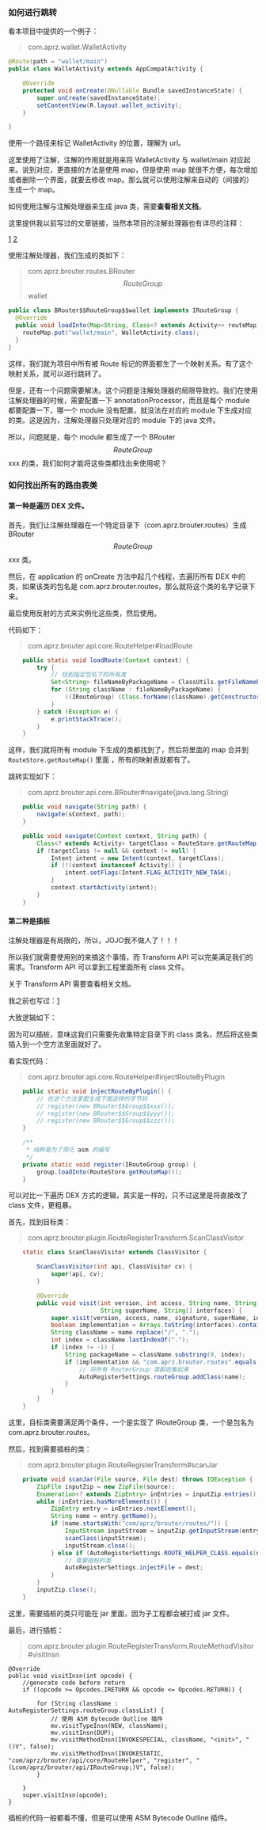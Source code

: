 ### 如何进行跳转

看本项目中提供的一个例子：

> com.aprz.wallet.WalletActivity

```java
@Route(path = "wallet/main")
public class WalletActivity extends AppCompatActivity {

    @Override
    protected void onCreate(@Nullable Bundle savedInstanceState) {
        super.onCreate(savedInstanceState);
        setContentView(R.layout.wallet_activity);
    }

}
```

使用一个路径来标记 WalletActivity 的位置，理解为 url。

这里使用了注解，注解的作用就是用来将 WalletActivity  与 wallet/main 对应起来。说到对应，更直接的方法是使用 map，但是使用 map 就很不方便，每次增加或者删除一个界面，就要去修改 map。那么就可以使用注解来自动的（间接的）生成一个 map。

如何使用注解与注解处理器来生成 java 类，需要**查看相关文档**。

这里提供我以前写过的文章链接，当然本项目的注解处理器也有详尽的注释：

[1](https://aprz512.github.io/2019/09/10/blog_bak/Blog/Java/Annotation%20Processor/) [2](https://aprz512.github.io/2019/09/29/blog_bak/Blog/Java/Annotation-Processor-%E7%9A%84%E5%BA%94%E7%94%A8/)

使用注解处理器，我们生成的类如下：

> com.aprz.brouter.routes.BRouter$$RouteGroup$$wallet

```java
public class BRouter$$RouteGroup$$wallet implements IRouteGroup {
  @Override
  public void loadInto(Map<String, Class<? extends Activity>> routeMap) {
    routeMap.put("wallet/main", WalletActivity.class);
  }
}
```

这样，我们就为项目中所有被 Route 标记的界面都生了一个映射关系。有了这个映射关系，就可以进行跳转了。

但是，还有一个问题需要解决。这个问题是注解处理器的局限导致的。我们在使用注解处理器的时候，需要配置一下 annotationProcessor，而且是每个 module 都要配置一下，哪一个 module 没有配置，就没法在对应的 module 下生成对应的类。这是因为，注解处理器只处理对应的 module 下的 java 文件。

所以，问题就是，每个 module 都生成了一个 BRouter$$RouteGroup$$xxx 的类，我们如何才能将这些类都找出来使用呢？



### 如何找出所有的路由表类

#### 第一种是遍历 DEX 文件。

首先，我们让注解处理器在一个特定目录下（com.aprz.brouter.routes）生成 BRouter$$RouteGroup$$xxx 类。

然后，在 application 的 onCreate 方法中起几个线程，去遍历所有 DEX 中的类，如果该类的包名是 com.aprz.brouter.routes，那么就将这个类的名字记录下来。

最后使用反射的方式来实例化这些类，然后使用。

代码如下：

> com.aprz.brouter.api.core.RouteHelper#loadRoute

```java
    public static void loadRoute(Context context) {
        try {
            // 找到指定包名下的所有类
            Set<String> fileNameByPackageName = ClassUtils.getFileNameByPackageName(context, "com.aprz.brouter.routes");
            for (String className : fileNameByPackageName) {
                ((IRouteGroup) (Class.forName(className).getConstructor().newInstance())).loadInto(RouteStore.getRouteMap());
            }
        } catch (Exception e) {
            e.printStackTrace();
        }
    }
```

这样，我们就将所有 module 下生成的类都找到了，然后将里面的 map 合并到 `RouteStore.getRouteMap()` 里面 ，所有的映射表就都有了。

跳转实现如下：

> com.aprz.brouter.api.core.BRouter#navigate(java.lang.String)

```java
    public void navigate(String path) {
        navigate(sContext, path);
    }

    public void navigate(Context context, String path) {
        Class<? extends Activity> targetClass = RouteStore.getRouteMap().get(path);
        if (targetClass != null && context != null) {
            Intent intent = new Intent(context, targetClass);
            if (!(context instanceof Activity)) {
                intent.setFlags(Intent.FLAG_ACTIVITY_NEW_TASK);
            }
            context.startActivity(intent);
        }
    }
```



#### 第二种是插桩

注解处理器是有局限的，所以，JOJO我不做人了！！！

所以我们就需要使用别的来搞这个事情，而 Transform API 可以完美满足我们的需求。Transform API 可以拿到工程里面所有 class 文件。

关于 Transform API 需要查看相关文档。

我之前也写过：[1](https://aprz512.github.io/2019/09/10/blog_bak/Blog/Android-%E9%AB%98%E7%BA%A7/Gradle%20Transform%20API%20%EF%BC%9A%E7%9B%B4%E6%8E%A5%E5%A4%84%E7%90%86%20class%20%E6%96%87%E4%BB%B6/) 

大致逻辑如下：

因为可以插桩，意味这我们只需要先收集特定目录下的 class 类名，然后将这些类插入到一个空方法里面就好了。

看实现代码：

> com.aprz.brouter.api.core.RouteHelper#injectRouteByPlugin

```java
    public static void injectRouteByPlugin() {
        // 在这个方法里面生成下面这样的字节码
        // register(new BRouter$$Group$$xxx());
        // register(new BRouter$$Group$$yyy());
        // register(new BRouter$$Group$$zzz());
    }

    /**
     * 纯粹是为了简化 asm 的编写
     */
    private static void register(IRouteGroup group) {
        group.loadInto(RouteStore.getRouteMap());
    }
```

可以对比一下遍历 DEX 方式的逻辑，其实是一样的，只不过这里是将直接改了 class 文件，更粗暴。

首先，找到目标类：

> com.aprz.brouter.plugin.RouteRegisterTransform.ScanClassVisitor

```java
    static class ScanClassVisitor extends ClassVisitor {

        ScanClassVisitor(int api, ClassVisitor cv) {
            super(api, cv);
        }

        @Override
        public void visit(int version, int access, String name, String signature,
                          String superName, String[] interfaces) {
            super.visit(version, access, name, signature, superName, interfaces);
            boolean implementation = Arrays.toString(interfaces).contains("com/aprz/brouter/api/IRouteGroup");
            String className = name.replace("/", ".");
            int index = className.lastIndexOf(".");
            if (index != -1) {
                String packageName = className.substring(0, index);
                if (implementation && "com.aprz.brouter.routes".equals(packageName)) {
                    // 将所有 RouterGroup 类都收集起来
                    AutoRegisterSettings.routeGroup.addClass(name);
                }
            }
        }
    }
```

这里，目标类需要满足两个条件，一个是实现了 IRouteGroup 类，一个是包名为 com.aprz.brouter.routes。

然后，找到需要插桩的类：

> com.aprz.brouter.plugin.RouteRegisterTransform#scanJar

```java 
    private void scanJar(File source, File dest) throws IOException {
        ZipFile inputZip = new ZipFile(source);
        Enumeration<? extends ZipEntry> inEntries = inputZip.entries();
        while (inEntries.hasMoreElements()) {
            ZipEntry entry = inEntries.nextElement();
            String name = entry.getName();
            if (name.startsWith("com/aprz/brouter/routes/")) {
                InputStream inputStream = inputZip.getInputStream(entry);
                scanClass(inputStream);
                inputStream.close();
            } else if (AutoRegisterSettings.ROUTE_HELPER_CLASS.equals(name)) {
                // 需要插桩的类
                AutoRegisterSettings.injectFile = dest;
            }
        }
        inputZip.close();
    }
```

这里，需要插桩的类只可能在 jar 里面，因为子工程都会被打成 jar 文件。

最后，进行插桩：

> com.aprz.brouter.plugin.RouteRegisterTransform.RouteMethodVisitor#visitInsn

```
@Override
public void visitInsn(int opcode) {
    //generate code before return
    if ((opcode >= Opcodes.IRETURN && opcode <= Opcodes.RETURN)) {

        for (String className : AutoRegisterSettings.routeGroup.classList) {
            // 使用 ASM Bytecode Outline 插件
            mv.visitTypeInsn(NEW, className);
            mv.visitInsn(DUP);
            mv.visitMethodInsn(INVOKESPECIAL, className, "<init>", "()V", false);
            mv.visitMethodInsn(INVOKESTATIC, "com/aprz/brouter/api/core/RouteHelper", "register", "(Lcom/aprz/brouter/api/IRouteGroup;)V", false);
        }

    }
    super.visitInsn(opcode);
}
```

插桩的代码一般都看不懂，但是可以使用 ASM Bytecode Outline 插件。
